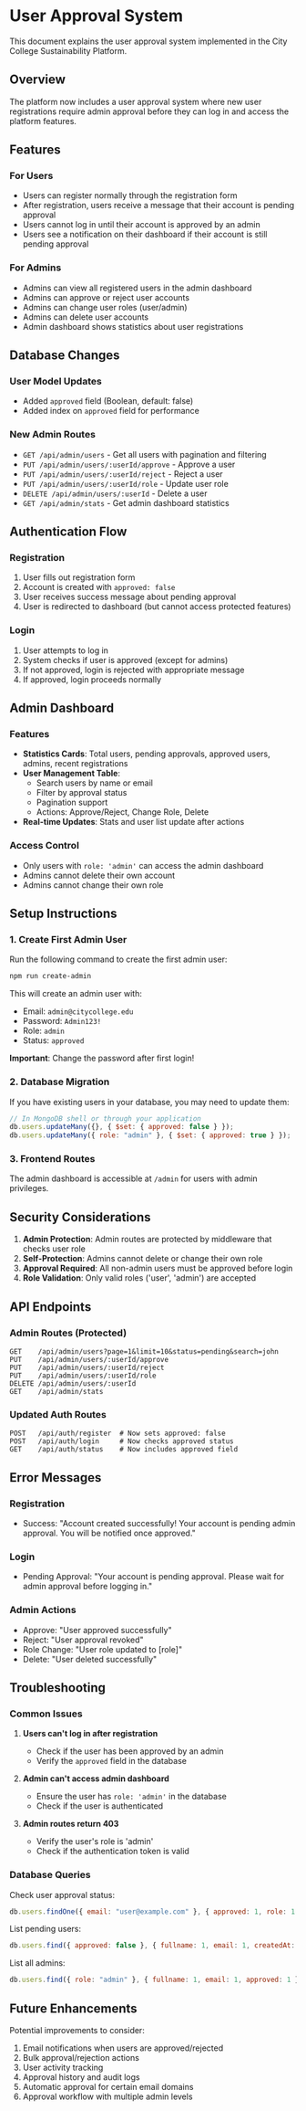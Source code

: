 # User Approval System

This document explains the user approval system implemented in the City College Sustainability Platform.

## Overview

The platform now includes a user approval system where new user registrations require admin approval before they can log in and access the platform features.

## Features

### For Users

- Users can register normally through the registration form
- After registration, users receive a message that their account is pending approval
- Users cannot log in until their account is approved by an admin
- Users see a notification on their dashboard if their account is still pending approval

### For Admins

- Admins can view all registered users in the admin dashboard
- Admins can approve or reject user accounts
- Admins can change user roles (user/admin)
- Admins can delete user accounts
- Admin dashboard shows statistics about user registrations

## Database Changes

### User Model Updates

- Added `approved` field (Boolean, default: false)
- Added index on `approved` field for performance

### New Admin Routes

- `GET /api/admin/users` - Get all users with pagination and filtering
- `PUT /api/admin/users/:userId/approve` - Approve a user
- `PUT /api/admin/users/:userId/reject` - Reject a user
- `PUT /api/admin/users/:userId/role` - Update user role
- `DELETE /api/admin/users/:userId` - Delete a user
- `GET /api/admin/stats` - Get admin dashboard statistics

## Authentication Flow

### Registration

1. User fills out registration form
2. Account is created with `approved: false`
3. User receives success message about pending approval
4. User is redirected to dashboard (but cannot access protected features)

### Login

1. User attempts to log in
2. System checks if user is approved (except for admins)
3. If not approved, login is rejected with appropriate message
4. If approved, login proceeds normally

## Admin Dashboard

### Features

- **Statistics Cards**: Total users, pending approvals, approved users, admins, recent registrations
- **User Management Table**:
  - Search users by name or email
  - Filter by approval status
  - Pagination support
  - Actions: Approve/Reject, Change Role, Delete
- **Real-time Updates**: Stats and user list update after actions

### Access Control

- Only users with `role: 'admin'` can access the admin dashboard
- Admins cannot delete their own account
- Admins cannot change their own role

## Setup Instructions

### 1. Create First Admin User

Run the following command to create the first admin user:

```bash
npm run create-admin
```

This will create an admin user with:

- Email: `admin@citycollege.edu`
- Password: `Admin123!`
- Role: `admin`
- Status: `approved`

**Important**: Change the password after first login!

### 2. Database Migration

If you have existing users in your database, you may need to update them:

```javascript
// In MongoDB shell or through your application
db.users.updateMany({}, { $set: { approved: false } });
db.users.updateMany({ role: "admin" }, { $set: { approved: true } });
```

### 3. Frontend Routes

The admin dashboard is accessible at `/admin` for users with admin privileges.

## Security Considerations

1. **Admin Protection**: Admin routes are protected by middleware that checks user role
2. **Self-Protection**: Admins cannot delete or change their own role
3. **Approval Required**: All non-admin users must be approved before login
4. **Role Validation**: Only valid roles ('user', 'admin') are accepted

## API Endpoints

### Admin Routes (Protected)

```
GET    /api/admin/users?page=1&limit=10&status=pending&search=john
PUT    /api/admin/users/:userId/approve
PUT    /api/admin/users/:userId/reject
PUT    /api/admin/users/:userId/role
DELETE /api/admin/users/:userId
GET    /api/admin/stats
```

### Updated Auth Routes

```
POST   /api/auth/register  # Now sets approved: false
POST   /api/auth/login     # Now checks approved status
GET    /api/auth/status    # Now includes approved field
```

## Error Messages

### Registration

- Success: "Account created successfully! Your account is pending admin approval. You will be notified once approved."

### Login

- Pending Approval: "Your account is pending approval. Please wait for admin approval before logging in."

### Admin Actions

- Approve: "User approved successfully"
- Reject: "User approval revoked"
- Role Change: "User role updated to [role]"
- Delete: "User deleted successfully"

## Troubleshooting

### Common Issues

1. **Users can't log in after registration**

   - Check if the user has been approved by an admin
   - Verify the `approved` field in the database

2. **Admin can't access admin dashboard**

   - Ensure the user has `role: 'admin'` in the database
   - Check if the user is authenticated

3. **Admin routes return 403**
   - Verify the user's role is 'admin'
   - Check if the authentication token is valid

### Database Queries

Check user approval status:

```javascript
db.users.findOne({ email: "user@example.com" }, { approved: 1, role: 1 });
```

List pending users:

```javascript
db.users.find({ approved: false }, { fullname: 1, email: 1, createdAt: 1 });
```

List all admins:

```javascript
db.users.find({ role: "admin" }, { fullname: 1, email: 1, approved: 1 });
```

## Future Enhancements

Potential improvements to consider:

1. Email notifications when users are approved/rejected
2. Bulk approval/rejection actions
3. User activity tracking
4. Approval history and audit logs
5. Automatic approval for certain email domains
6. Approval workflow with multiple admin levels
